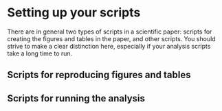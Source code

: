 # Setting up your scripts

There are in general two types of scripts in a scientific paper: scripts for creating the figures and tables in the paper, and other scripts. You should strive to make a clear distinction here, especially if your analysis scripts take a long time to run.

## Scripts for reproducing figures and tables



## Scripts for running the analysis
